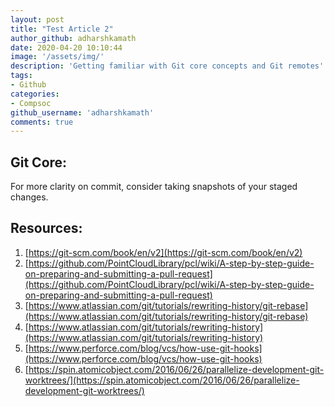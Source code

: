 ```yaml
---
layout: post
title: "Test Article 2"
author_github: adharshkamath
date: 2020-04-20 10:10:44
image: '/assets/img/'
description: 'Getting familiar with Git core concepts and Git remotes'
tags:
- Github
categories:
- Compsoc
github_username: 'adharshkamath'
comments: true
---
```

Git Core:
------------

For more clarity on commit, consider taking snapshots of your staged changes.

Resources: 
------------

1. [https://git-scm.com/book/en/v2](https://git-scm.com/book/en/v2)
2. [https://github.com/PointCloudLibrary/pcl/wiki/A-step-by-step-guide-on-preparing-and-submitting-a-pull-request](https://github.com/PointCloudLibrary/pcl/wiki/A-step-by-step-guide-on-preparing-and-submitting-a-pull-request)
3. [https://www.atlassian.com/git/tutorials/rewriting-history/git-rebase](https://www.atlassian.com/git/tutorials/rewriting-history/git-rebase)
4. [https://www.atlassian.com/git/tutorials/rewriting-history](https://www.atlassian.com/git/tutorials/rewriting-history)
5. [https://www.perforce.com/blog/vcs/how-use-git-hooks](https://www.perforce.com/blog/vcs/how-use-git-hooks)
6. [https://spin.atomicobject.com/2016/06/26/parallelize-development-git-worktrees/](https://spin.atomicobject.com/2016/06/26/parallelize-development-git-worktrees/)
